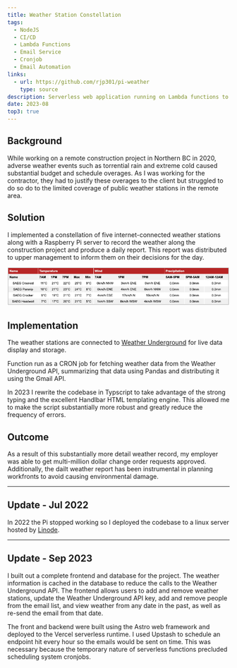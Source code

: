 ```yaml
---
title: Weather Station Constellation
tags:
  - NodeJS
  - CI/CD
  - Lambda Functions
  - Email Service
  - Cronjob
  - Email Automation
links:
  - url: https://github.com/rjp301/pi-weather
    type: source
description: Serverless web application running on Lambda functions to collect data from constellation of remote weather stations and send daily report to project management
date: 2023-08
top3: true
---
```


## Background

While working on a remote construction project in Northern BC in 2020, adverse weather events such as torrential rain and extreme cold caused substantial budget and schedule overages. As I was working for the contractor, they had to justify these overages to the client but struggled to do so do to the limited coverage of public weather stations in the remote area.

## Solution

I implemented a constellation of five internet-connected weather stations along with a Raspberry Pi server to record the weather along the construction project and produce a daily report. This report was distributed to upper management to inform them on their decisions for the day.

![Weather Report](./weather_report.png)

## Implementation

The weather stations are connected to [Weather Underground](https://www.wunderground.com/) for live data display and storage.

Function run as a CRON job for fetching weather data from the Weather Underground API, summarizing that data using Pandas and distributing it using the Gmail API.

In 2023 I rewrite the codebase in Typscript to take advantage of the strong typing and the excellent Handlbar HTML templating engine. This allowed me to make the script substantially more robust and greatly reduce the frequency of errors.

## Outcome

As a result of this substantially more detail weather record, my employer was able to get multi-million dollar change order requests approved. Additionally, the dailt weather report has been instrumental in planning workfronts to avoid causing environmental damage.

---

## Update - Jul 2022

In 2022 the Pi stopped working so I deployed the codebase to a linux server hosted by [Linode](https://linode.com).

---

## Update - Sep 2023

I built out a complete frontend and database for the project. The weather information is cached in the database to reduce the calls to the Weather Underground API. The frontend allows users to add and remove weather stations, update the Weather Underground API key, add and remove people from the email list, and view weather from any date in the past, as well as re-send the email from that date.

The front and backend were built using the Astro web framework and deployed to the Vercel serverless runtime. I used Upstash to schedule an endpoint hit every hour so the emails would be sent on time. This was necessary because the temporary nature of serverless functions precluded scheduling system cronjobs.